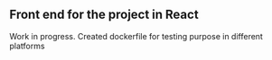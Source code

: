 ## Front end for the project in React
Work in progress. Created dockerfile for testing purpose in different platforms
